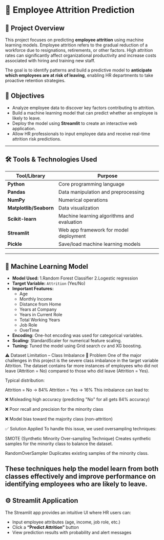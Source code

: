 # 🧠 Employee Attrition Prediction

## 📌 Project Overview

This project focuses on predicting **employee attrition** using machine learning models. Employee attrition refers to the gradual reduction of a workforce due to resignations, retirements, or other factors. High attrition rates can significantly affect organizational productivity and increase costs associated with hiring and training new staff.

The goal is to identify patterns and build a predictive model to **anticipate which employees are at risk of leaving**, enabling HR departments to take proactive retention strategies.

## 🎯 Objectives

- Analyze employee data to discover key factors contributing to attrition.
- Build a machine learning model that can predict whether an employee is likely to leave.
- Deploy the model using **Streamlit** to create an interactive web application.
- Allow HR professionals to input employee data and receive real-time attrition risk predictions.

--------------------------------------------------------------------------------------------------------------------------------------------

## 🛠️ Tools & Technologies Used

| Tool/Library           | Purpose                                   |
|------------------------|-------------------------------------------|
| **Python**             | Core programming language                 |
| **Pandas**             | Data manipulation and preprocessing       |
| **NumPy**              | Numerical operations                      |
| **Matplotlib/Seaborn** | Data visualization                        |
| **Scikit-learn**       | Machine learning algorithms and evaluation|
| **Streamlit**          | Web app framework for model deployment    |
| **Pickle**             | Save/load machine learning models         |

----------------------------------------------------------------------------------------------------------------------------------------------------

## 🧠 Machine Learning Model

- **Model Used:** 1.Random Forest Classifier
                  2.Logestic regression
- **Target Variable:** `Attrition` (Yes/No)
- **Important Features:**
  - Age
  - Monthly Income
  - Distance from Home
  - Years at Company
  - Years in Current Role
  - Total Working Years
  - Job Role
  - OverTime
- **Encoding:** One-hot encoding was used for categorical variables.
- **Scaling:** StandardScaler for numerical feature scaling.
- **Tuning:** Tuned  the model using Grid search cv and XG boosting.

⚠️ Dataset Limitation – Class Imbalance
🎯 Problem
One of the major challenges in this project is the severe class imbalance in the target variable Attrition. The dataset contains far more instances of employees who did not leave (Attrition = No) compared to those who did leave (Attrition = Yes).

Typical distribution:

Attrition = No  → 84%
Attrition = Yes → 16%
This imbalance can lead to:

❌ Misleading high accuracy (predicting "No" for all gets 84% accuracy)

❌ Poor recall and precision for the minority class

❌ Model bias toward the majority class (non-attrition)

✅ Solution Applied
To handle this issue, we used oversampling techniques:

SMOTE (Synthetic Minority Over-sampling Technique)
Creates synthetic samples for the minority class to balance the dataset.

RandomOverSampler
Duplicates existing samples of the minority class.

These techniques help the model learn from both classes effectively and improve performance on identifying employees who are likely to leave.
------------------------------------------------------------------------------------------------------------------------------------------------

## ⚙️ Streamlit Application

The Streamlit app provides an intuitive UI where HR users can:

- Input employee attributes (age, income, job role, etc.)
- Click a **“Predict Attrition”** button
- View prediction results with probability and alert messages

